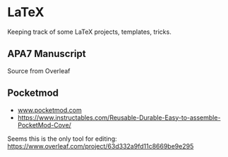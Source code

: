 # LaTeX

Keeping track of some LaTeX projects, templates, tricks. 

## APA7 Manuscript
Source from Overleaf

## Pocketmod
- www.pocketmod.com
- https://www.instructables.com/Reusable-Durable-Easy-to-assemble-PocketMod-Cove/

Seems this is the only tool for editing: https://www.overleaf.com/project/63d332a9fd11c8669be9e295
